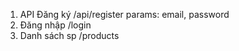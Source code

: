1. API Đăng ký
    /api/register
    params: email, password
2. Đăng nhập
    /login
3. Danh sách sp
    /products
    
